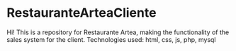 # RestauranteArteaCliente
Hi!
This is a repository for Restaurante Artea, making the functionality of the sales system for the client.
Technologies used: html, css, js, php, mysql
